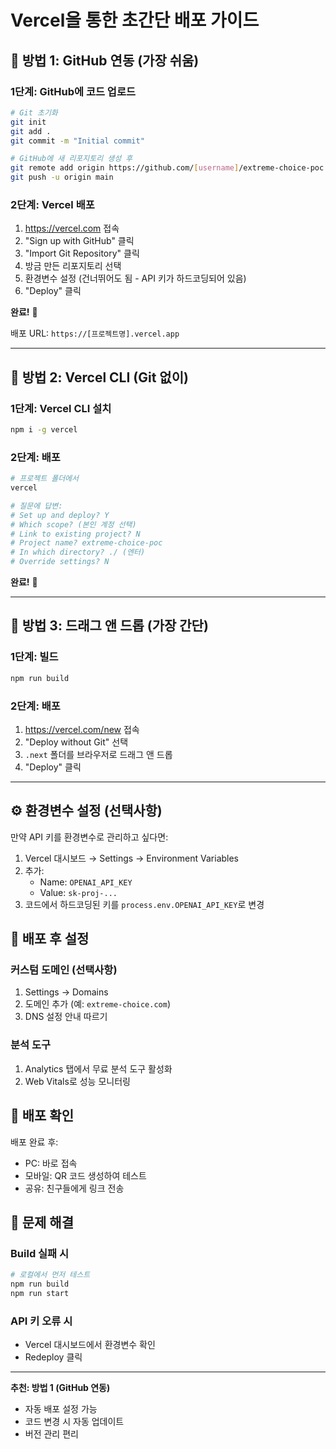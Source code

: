 # Vercel을 통한 초간단 배포 가이드

## 🚀 방법 1: GitHub 연동 (가장 쉬움)

### 1단계: GitHub에 코드 업로드
```bash
# Git 초기화
git init
git add .
git commit -m "Initial commit"

# GitHub에 새 리포지토리 생성 후
git remote add origin https://github.com/[username]/extreme-choice-poc.git
git push -u origin main
```

### 2단계: Vercel 배포
1. https://vercel.com 접속
2. "Sign up with GitHub" 클릭
3. "Import Git Repository" 클릭
4. 방금 만든 리포지토리 선택
5. 환경변수 설정 (건너뛰어도 됨 - API 키가 하드코딩되어 있음)
6. "Deploy" 클릭

**완료!** 🎉 

배포 URL: `https://[프로젝트명].vercel.app`

---

## 🚀 방법 2: Vercel CLI (Git 없이)

### 1단계: Vercel CLI 설치
```bash
npm i -g vercel
```

### 2단계: 배포
```bash
# 프로젝트 폴더에서
vercel

# 질문에 답변:
# Set up and deploy? Y
# Which scope? (본인 계정 선택)
# Link to existing project? N
# Project name? extreme-choice-poc
# In which directory? ./ (엔터)
# Override settings? N
```

**완료!** 🎉

---

## 🚀 방법 3: 드래그 앤 드롭 (가장 간단)

### 1단계: 빌드
```bash
npm run build
```

### 2단계: 배포
1. https://vercel.com/new 접속
2. "Deploy without Git" 선택
3. `.next` 폴더를 브라우저로 드래그 앤 드롭
4. "Deploy" 클릭

---

## ⚙️ 환경변수 설정 (선택사항)

만약 API 키를 환경변수로 관리하고 싶다면:

1. Vercel 대시보드 → Settings → Environment Variables
2. 추가:
   - Name: `OPENAI_API_KEY`
   - Value: `sk-proj-...`
3. 코드에서 하드코딩된 키를 `process.env.OPENAI_API_KEY`로 변경

## 🔧 배포 후 설정

### 커스텀 도메인 (선택사항)
1. Settings → Domains
2. 도메인 추가 (예: `extreme-choice.com`)
3. DNS 설정 안내 따르기

### 분석 도구
1. Analytics 탭에서 무료 분석 도구 활성화
2. Web Vitals로 성능 모니터링

## 📱 배포 확인

배포 완료 후:
- PC: 바로 접속
- 모바일: QR 코드 생성하여 테스트
- 공유: 친구들에게 링크 전송

## 🐛 문제 해결

### Build 실패 시
```bash
# 로컬에서 먼저 테스트
npm run build
npm run start
```

### API 키 오류 시
- Vercel 대시보드에서 환경변수 확인
- Redeploy 클릭

---

**추천: 방법 1 (GitHub 연동)** 
- 자동 배포 설정 가능
- 코드 변경 시 자동 업데이트
- 버전 관리 편리